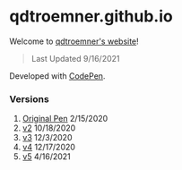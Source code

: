 # qdtroemner.github.io
Welcome to [qdtroemner's website](https://qdtroemner.github.io/)!
> Last Updated 9/16/2021

Developed with [CodePen](https://codepen.io/).
### Versions
1. [Original Pen](https://codepen.io/CurtLiom/pen/jOOYeYp/) 2/15/2020
2. [v2](https://codepen.io/qdtroemner/pen/pobbezL) 10/18/2020
3. [v3](https://codepen.io/qdtroemner/pen/GRjgmrx) 12/3/2020
4. [v4](https://codepen.io/qdtroemner/pen/gOwWVwp) 12/17/2020
5. [v5](https://codepen.io/qdtroemner/pen/ZELjpBp) 4/16/2021
